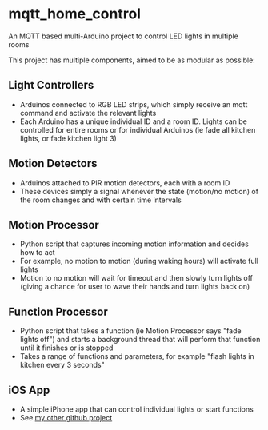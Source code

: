 # mqtt_home_control
An MQTT based multi-Arduino project to control LED lights in multiple rooms

This project has multiple components, aimed to be as modular as possible:

## Light Controllers
 - Arduinos connected to RGB LED strips, which simply receive an mqtt command and activate the relevant lights
 - Each Arduino has a unique individual ID and a room ID. Lights can be controlled for entire rooms or for individual Arduinos (ie fade all kitchen lights, or fade kitchen light 3)
 
 ## Motion Detectors
 - Arduinos attached to PIR motion detectors, each with a room ID
 - These devices simply a signal whenever the state (motion/no motion) of the room changes and with certain time intervals

 ## Motion Processor
 - Python script that captures incoming motion information and decides how to act
 - For example, no motion to motion (during waking hours) will activate full lights
 - Motion to no motion will wait for timeout and then slowly turn lights off (giving a chance for user to wave their hands and turn lights back on)
 
 ## Function Processor
 - Python script that takes a function (ie Motion Processor says "fade lights off") and starts a background thread that will perform that function until it finishes or is stopped
 - Takes a range of functions and parameters, for example "flash lights in kitchen every 3 seconds"
 
 ## iOS App
 - A simple iPhone app that can control individual lights or start functions
 - See [my other github project](https://github.com/bodhiconnolly/iphone_mqtt_controller)
